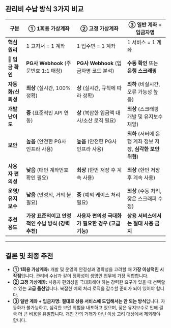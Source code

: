 ## 관리비 수납 방식 3가지 비교



| 구분              | ① 1회용 가상계좌                                   | ② 고정 가상계좌                                    | ③ 일반 계좌 + 입금자명                                      |
| ----------------- | -------------------------------------------------- | -------------------------------------------------- | ----------------------------------------------------------- |
| **핵심 원리**     | 1 고지서 = 1 계좌                                  | 1 입주민 = 1 계좌                                  | 1 서비스 = 1 계좌                                           |
| **🥇 입금 확인**   | **PG사 Webhook** (주문번호 1:1 매칭)               | **PG사 Webhook** (입금자명 코드 분석)              | **수동 확인** 또는 **은행 스크래핑**                        |
| **자동화/신뢰성** | **최상** (실시간, 100% 정확)                       | **상** (실시간, 규칙에 따라 정확)                  | **최하** (비실시간, 오류 가능성 높음)                       |
| **개발 난이도**   | **중** (표준적인 API 연동)                         | **상** (복잡한 입금액 대사/소산 로직 필요)         | **최상** (스크래핑 개발 및 유지보수 재앙)                   |
| **보안**          | **높음** (안전한 PG사 인프라 사용)                 | **높음** (안전한 PG사 인프라 사용)                 | **최하** (서버에 은행 계좌 정보 저장, **심각한 보안 위협**) |
| **사용자 편의성** | **낮음** (매번 계좌번호 확인 필요)                 | **최상** (한번 저장 후 계속 사용)                  | **최상** (한번 저장 후 계속 사용)                           |
| **운영/유지보수** | **낮음** (안정적, 거의 불필요)                     | **중** (예외 케이스 처리 필요)                     | **최상** (수동 처리, 잦은 스크래퍼 수정)                    |
| **추천 용도**     | **가장 표준적이고 안정적인 수납 방식 (강력 추천)** | **사용자 편의성 극대화가 필요한 경우 (고급 기능)** | **상용 서비스에서는 절대 사용 금지**                        |

------



## 결론 및 최종 추천



- **① 1회용 가상계좌:** 개발 및 운영의 안정성과 명확성을 고려할 때 **가장 이상적인 시작점**입니다. 관리비 수납과 같이 정확성이 생명인 업무에 가장 적합합니다.
- **② 고정 가상계좌:** 사용자 편의성을 극대화해야 하는 강력한 요구가 있을 때 선택할 수 있는 **고급 옵션**입니다. 복잡한 예외 처리 로직을 감수할 준비가 되어 있어야 합니다.
- **③ 일반 계좌 + 입금자명:** **절대로 상용 서비스에 도입해서는 안 되는 방식**입니다. 자동화가 불가능하고, 심각한 보안 위험을 내포하고 있으며, 잦은 유지보수로 인해 결국 더 큰 비용을 유발합니다. 개인 간의 거래가 아닌 이상 고려 대상에서 제외해야 합니다.